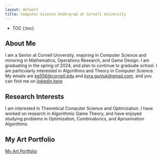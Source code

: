 ```yaml
---
layout: default
title: Computer Science Undergrad at Cornell University
---
```


* TOC
{:toc}

## About Me

I am a Senior at Cornell University, majoring in Computer Science and minoring in Mathematics, Operations Research, and Game Design. I am graduating in the spring of 2024, and plan to continue to graduate school. I am particularly interested in Algorithms and Theory in Computer Science. My emails are kg556@cornell.edu and kyra.gunluk@gmail.com, and you can find me on [linkedin here](https://www.linkedin.com/in/kyra-gunluk-097704198/ )

## Research Interests
I am interested in Theoretical Computer Science and Optimization. I have worked on research in Algorithmic Game Theory, and have enjoyed studying problems in Optimization, Combinatorics, and Aproximation Algorithms.

## My Art Portfolio

[My Art Portfolio](portfolio.html)
